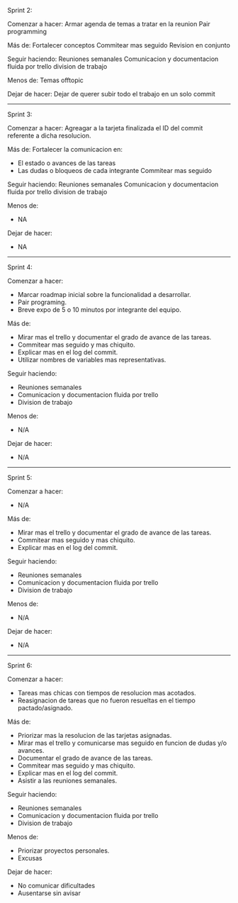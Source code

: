 Sprint 2:

Comenzar a hacer:
Armar agenda de temas a tratar en la reunion
Pair programming

Más de:
Fortalecer conceptos
Commitear mas seguido
Revision en conjunto

Seguir haciendo:
Reuniones semanales
Comunicacion y documentacion fluida por trello
division de trabajo

Menos de:
Temas offtopic

Dejar de hacer:
Dejar de querer subir todo el trabajo en un solo commit


***************************************************************

Sprint 3:

Comenzar a hacer:
Agreagar a la tarjeta finalizada el ID del commit referente a dicha resolucion.


Más de:
Fortalecer la comunicacion en:
 - El estado o avances de las tareas
 - Las dudas o bloqueos de cada integrante
Commitear mas seguido


Seguir haciendo:
Reuniones semanales
Comunicacion y documentacion fluida por trello
division de trabajo

Menos de:
- NA

Dejar de hacer:
- NA


***************************************************************

Sprint 4:

Comenzar a hacer:
- Marcar roadmap inicial sobre la funcionalidad a desarrollar.
- Pair programing.
- Breve expo de 5 o 10 minutos por integrante del equipo.

Más de:
- Mirar mas el trello y documentar el grado de avance de las tareas.
- Commitear mas seguido y mas chiquito.
- Explicar mas en el log del commit.
- Utilizar nombres de variables mas representativas.

Seguir haciendo:
- Reuniones semanales
- Comunicacion y documentacion fluida por trello
- Division de trabajo

Menos de:
- N/A

Dejar de hacer:
- N/A

***************************************************************

Sprint 5:

Comenzar a hacer:
- N/A 

Más de:
- Mirar mas el trello y documentar el grado de avance de las tareas.
- Commitear mas seguido y mas chiquito.
- Explicar mas en el log del commit.

Seguir haciendo:
- Reuniones semanales
- Comunicacion y documentacion fluida por trello
- Division de trabajo

Menos de:
- N/A

Dejar de hacer:
- N/A

***************************************************************

Sprint 6:

Comenzar a hacer:
- Tareas mas chicas con tiempos de resolucion mas acotados.
- Reasignacion de tareas que no fueron resueltas en el tiempo pactado/asignado.

Más de:
- Priorizar mas la resolucion de las tarjetas asignadas.
- Mirar mas el trello y comunicarse mas seguido en funcion de dudas y/o avances.
- Documentar el grado de avance de las tareas.
- Commitear mas seguido y mas chiquito.
- Explicar mas en el log del commit.
- Asistir a las reuniones semanales.

Seguir haciendo:
- Reuniones semanales
- Comunicacion y documentacion fluida por trello
- Division de trabajo

Menos de:
- Priorizar proyectos personales.
- Excusas

Dejar de hacer:
- No comunicar dificultades
- Ausentarse sin avisar
